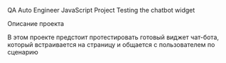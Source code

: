 QA Auto Engineer JavaScript Project
Testing the chatbot widget

Описание проекта

В этом проекте предстоит протестировать готовый виджет чат-бота, который встраивается на страницу и общается с пользователем по сценарию



